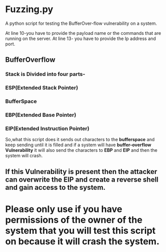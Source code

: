 # Fuzzing.py
A python script for testing the BufferOver-flow vulnerability on a system. 



At line 10-you have to provide the payload name or the commands that are running on the server.
At line 13- you have to provide the Ip address and port.


## BufferOverflow

### Stack is Divided into four parts-

### ESP(Extended Stack Pointer)

### BufferSpace

### EBP(Extended Base Pointer)

### EIP(Extended Instruction Pointer)

So,what this script does it sends out characters to the **bufferspace**  and keep sending until it is filled and if a system will have **buffer-overflow Vulnerability** it will also send the characters to **EBP** and **EIP** and then the system will crash.

## If this Vulnerability is present then the attacker can  overwrite the **EIP** and create a reverse shell and gain access to the system.

# Please only use if you have permissions of the owner of the system that you will test this script on because  it will crash the system.   

